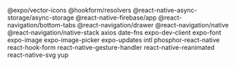 @expo/vector-icons @hookform/resolvers @react-native-async-storage/async-storage @react-native-firebase/app @react-navigation/bottom-tabs @react-navigation/drawer @react-navigation/native @react-navigation/native-stack axios date-fns expo-dev-client expo-font expo-image expo-image-picker expo-updates intl phosphor-react-native react-hook-form react-native-gesture-handler react-native-reanimated react-native-svg yup